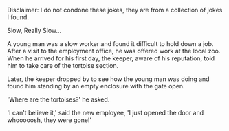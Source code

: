 Disclaimer: I do not condone these jokes, they are from a collection of jokes I found.

Slow, Really Slow...

A young man was a slow worker and found it difficult to hold down a job. After a visit to the employment office, he was offered work at the local zoo. When he arrived for his first day, the keeper, aware of his reputation, told him to take care of the tortoise section. 

Later, the keeper dropped by to see how the young man was doing and found him standing by an empty enclosure with the gate open. 

'Where are the tortoises?' he asked. 

'I can't believe it,' said the new employee, 'I just opened the door and whooooosh, they were gone!'

